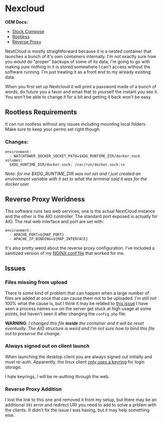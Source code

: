  # Nexcloud

 **OEM Docs:**
 - [Stock Compose](https://github.com/nextcloud/all-in-one/blob/main/compose.yaml)
 - [Rootless](https://github.com/nextcloud/all-in-one/blob/main/docker-rootless.md)
 - [Reverse Proxy](https://github.com/nextcloud/all-in-one/blob/main/reverse-proxy.md)

 NextCloud is mostly straightforward because it is a nested container
 that launches a bunch of it's own containers internally. I'm not exactly
 sure how you would do "proper" backups of some of its data, I'm going to
 go with making sure nothing in it is stored somewhere I can't access
 without the software running. I'm just treating it as a front end
 to my already existing data.

 When you first set up Nextcloud it will print a password made of a bunch
 of words, do future you a favor and email that to yourself the instant you
 see it. You won't be able to change it for a bit and getting it back won't
 be easy.


 ## Rootless Requirements

 It can run rootless without any issues including mounting local folders.
 Make sure to keep your perms set right though.

 ### Changes:

    environment:
      - WATCHTOWER_DOCKER_SOCKET_PATH=$XDG_RUNTIME_DIR/docker.sock
    volumes:
      $XDG_RUNTIME_DIR/docker.sock: /var/run/docker.sock:ro

*Note: for me $XDG_RUNTIME_DIR was not set and I just created an environment
variable with it set to what the terminal said it was for the docker user*

## Reverse Proxy Weridness

This software runs two web services, one is the actual NextCloud instance
and the other is the AIO controller. The standard port exposed is actually
for AIO. The real web interface and port are set with:

    environment:
      - APACHE_PORT=${MAP_PORT}
      - APACHE_IP_BINDING=${MAP_INTERFACE}

It's also pretty weird about the reverse proxy configuration. I've included
a sanitized version of my [NGINX conf file](./nextcloud-nginx.conf) that worked
for me.

## Issues

### Files missing from upload
There is some kind of problem that can happen when a large number of files are
added at once that can cause them not to be uploaded. I'm still not 100% what
the cause is, but I think it may be related to [this issue](https://github.com/nextcloud/desktop/issues/5094)
I have seen a process names `exe` on the server get stuck at high usage at
some points, but haven't seen it after changing the `config.php` file.

**WARNING**: *I changed this file **inside** the container and it will be
reset eventually. The AIO structure is weird and I'm not sure how to
bind this file out to preserve the change.*

### Always signed out on client launch

When launching the desktop client you are always signed out initially
and must re-auth. Apparently, the linux client [only uses a keyring](https://github.com/nextcloud/desktop/issues/2260#issuecomment-673332437)
for login storage.

I hate keyrings, I will be re-authing through the web.

### Reverse Proxy Addition

I lost the link to this one and removed it from my setup, but there may be
an additional `301` error and redirect URI you need to add to solve a
prblem with the clients. It didn't fix the issue I was having, but it may
help something else.

